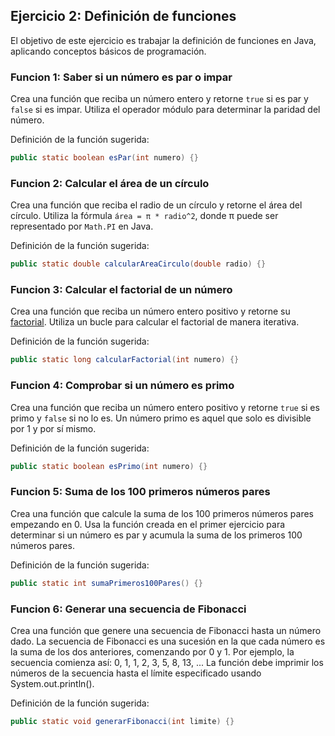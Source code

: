 ## Ejercicio 2: Definición de funciones

El objetivo de este ejercicio es trabajar la definición de funciones en Java, aplicando conceptos básicos de programación.

### Funcion 1: Saber si un número es par o impar
Crea una función que reciba un número entero y retorne `true` si es par y `false` si es impar. Utiliza el operador módulo para determinar la paridad del número.

Definición de la función sugerida:

```java
public static boolean esPar(int numero) {}
```

### Funcion 2: Calcular el área de un círculo
Crea una función que reciba el radio de un círculo y retorne el área del círculo. Utiliza la fórmula `área = π * radio^2`, donde π puede ser representado por `Math.PI` en Java.

Definición de la función sugerida:

```java
public static double calcularAreaCirculo(double radio) {}
```

### Funcion 3: Calcular el factorial de un número
Crea una función que reciba un número entero positivo y retorne su [factorial](https://es.wikipedia.org/wiki/Factorial). Utiliza un bucle para calcular el factorial de manera iterativa.

Definición de la función sugerida:

```java
public static long calcularFactorial(int numero) {}
```

### Funcion 4: Comprobar si un número es primo
Crea una función que reciba un número entero positivo y retorne `true` si es primo y `false` si no lo es. Un número primo es aquel que solo es divisible por 1 y por sí mismo.

Definición de la función sugerida:

```java
public static boolean esPrimo(int numero) {}
```

### Funcion 5: Suma de los 100 primeros números pares 
Crea una función que calcule la suma de los 100 primeros números pares empezando en 0. Usa la función creada en el primer ejercicio para determinar si un número es par y acumula la suma de los primeros 100 números pares.

Definición de la función sugerida:

```java
public static int sumaPrimeros100Pares() {}
```

### Funcion 6: Generar una secuencia de Fibonacci
Crea una función que genere una secuencia de Fibonacci hasta un número dado. La secuencia de Fibonacci es una sucesión en la que cada número es la suma de los dos anteriores, comenzando por 0 y 1. Por ejemplo, la secuencia comienza así: 0, 1, 1, 2, 3, 5, 8, 13, ...
La función debe imprimir los números de la secuencia hasta el límite especificado usando System.out.println().

Definición de la función sugerida:

```java
public static void generarFibonacci(int limite) {}
```